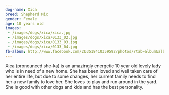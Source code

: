 ```yaml
---
dog-name: Xica
breed: Shepherd Mix
gender: Female
age: 10 years old
images:
 - /images/dogs/xica/xica.jpg
 - /images/dogs/xica/0133_02.jpg
 - /images/dogs/xica/0133_03.jpg
 - /images/dogs/xica/0133_04.jpg
fb-album: http://www.facebook.com/263518410359592/photos/?tab=album&album_id=1147009365343821
---
```

Xica (pronounced she-ka) is an amazingly energetic 10 year old lovely lady who is in need of a new home. She has been loved and well taken care of her entire life, but due to some changes, her current family needs to find her a new family to love her. She loves to play and run around in the yard. She is good with other dogs and kids and has the best personality. 
